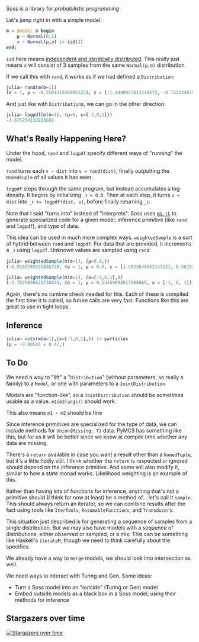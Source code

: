Soss is a library for _probabilistic programming_

Let's jump right in with a simple model:

```julia
m = @model σ begin
    μ ~ Normal(0,1)
    x ~ Normal(μ,σ) |> iid(3)
end;
```

`iid` here means [independent and identically distributed](https://en.wikipedia.org/wiki/Independent_and_identically_distributed_random_variables). This really just means `x` will consist of 3 samples from the same `Normal(μ,σ)` distribution.

If we call this with `rand`, it works as if we had defined a `Distribution`:

```julia
julia> rand(m(σ=1))
(σ = 1, μ = -0.5501310309951254, x = [-1.4490947813119675, -0.7321340792184637, -0.6933769500276799])
```

And just like with `Distribution`s, we can go in the other direction:

```julia
julia> logpdf(m(σ=1), (μ=0, x=[-1,0,1]))
-4.675754132818691
```

## What's Really Happening Here?

Under the hood, `rand` and `logpdf` specify different ways of "running" the model.

 `rand`  turns each `v ~ dist` into `v = rand(dist)`, finally outputting the `NamedTuple` of all values it has seen.

`logpdf` steps through the same program, but instead accumulates a log-density. It begins by initializing `_ℓ = 0.0`. Then at each step, it turns `v ~ dist` into `_ℓ += logpdf(dist, v)`, before finally returning `_ℓ`.

Note that I said "turns into" instead of "interprets". Soss uses [`GG.jl`](https://github.com/thautwarm/GG.jl) to generate specialized code for a given model, inference primitive (like `rand` and `logpdf`), and type of data. 

This idea can be used in much more complex ways. `weightedSample` is a sort of hybrid between `rand` and `logpdf`. For data that are provided, it increments a `_ℓ` using `logpdf`. Unknown values are sampled using `rand`.

```julia
julia> weightedSample(m(σ=1), (μ=0.0,))
(-0.9189385332046728, (σ = 1, μ = 0.0, x = [1.4022646662147151, 0.5619286714811451, 1.0666556455847045]))

julia> weightedSample(m(σ=1), (x=[-1,0,1],))
(-3.7839836623738043, (σ = 1, μ = 0.13458098617508069, x = [-1, 0, 1]))
```

Again, there's no runtime check needed for this. Each of these is compiled the first time it is called, so future calls are very fast. Functions like this are great to use in tight loops.

## Inference



```julia
julia> nuts(m(σ=1),(x=[-1,0,1],)) |> particles
(μ = -0.00502 ± 0.47,)
```

## To Do

We need a way to "lift" a "`Distribution`" (without parameters, so really a family) to a `Model`, or one with parameters to a `JointDistribution`

Models are "function-like", so a `JointDistribution` should be sometimes usable as a value. `m1(m2(args))` should work.

This also means `m1 ∘ m2` should be fine

Since inference primitives are specialized for the type of data, we can include methods for `Union{Missing, T}` data. PyMC3 has something like this, but for us it will be better since we know at compile time whether any data are missing.

There's a `return` available in case you want a result other than a `NamedTuple`, but it's a little fiddly still. I think whether the `return` is respected or ignored should depend on the inference primitive. And some will also modify it, similar to how a state monad works. Likelihood weighting is an example of this.

Rather than having lots of functions for inference, anything that's not a primitive should (I think for now at least) be a method of... let's call it `sample`. This should always return an iterator, so we can combine results after the fact using tools like `IterTools`, `ResumableFunctions`, and `Transducers`.

This situation just described is for generating a sequence of samples from a single distribution. But we may also have models with a sequence of distributions, either observed or sampled, or a mix. This can be something like Haskell's `iterateM`, though we need to think carefully about the specifics.

We already have a way to `merge` models, we should look into intersection as well.

We need ways to interact with Turing and Gen. Some ideas:

- Turn a Soss model into an "outside" (Turing or Gen) model
- Embed outside models as a black box in a Soss model, using their methods for inference

## Stargazers over time

[![Stargazers over time](https://starchart.cc/cscherrer/Soss.jl.svg)](https://starchart.cc/cscherrer/Soss.jl)

